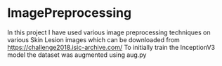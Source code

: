 # ImagePreprocessing

In this project I have used various image preprocessing techniques on various Skin Lesion images which can be downloaded from
https://challenge2018.isic-archive.com/ 
To initially train the InceptionV3 model the dataset was augmented using aug.py

